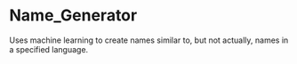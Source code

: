 # Name_Generator
Uses machine learning to create names similar to, but not actually, names in a specified language.
